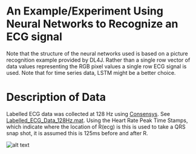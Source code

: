 # An Example/Experiment Using Neural Networks to Recognize an ECG signal

Note that the structure of the neural networks used is based on a picture recognition example provided by DL4J. Rather than a single row vector of data values representing the RGB pixel values a single row ECG signal is used. Note that for time series data, LSTM might be a better choice.

# Description of Data
Labelled ECG data was collected at 128 Hz using [Consensys](http://shimmersensing.com/products/consensys). See [Labelled_ECG_Data_128Hz.mat](https://github.com/JongChern/DeepLearningExperiments/tree/master/DeepLearningExperiments/src/main/resources). Using the Heart Rate Peak Time Stamps, which indicate where the location of R(ecg) is this is used to take a QRS snap shot, it is assumed this is 125ms before and after R.

![alt text](https://github.com/JongChern/DeepLearningExperiments/tree/master/DeepLearningExperiments/src/main/resources/isolated_QRS_signals.PNG)

